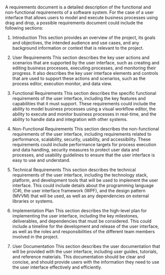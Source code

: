 A requirements document is a detailed description of the functional and non-functional requirements of a software system. For the case of a user interface that allows users to model and execute business processes using drag and drop, a possible requirements document could include the following sections:

1. Introduction
This section provides an overview of the project, its goals and objectives, the intended audience and use cases, and any background information or context that is relevant to the project.

2. User Requirements
This section describes the key user actions and scenarios that are supported by the user interface, such as creating and editing business processes, executing processes, and monitoring their progress. It also describes the key user interface elements and controls that are used to support these actions and scenarios, such as the process editor, execution monitor, and data view.

3. Functional Requirements
This section describes the specific functional requirements of the user interface, including the key features and capabilities that it must support. These requirements could include the ability to model business processes using a visual workflow editor, the ability to execute and monitor business processes in real-time, and the ability to handle data and integration with other systems.

4. Non-Functional Requirements
This section describes the non-functional requirements of the user interface, including requirements related to performance, scalability, security, usability, and accessibility. These requirements could include performance targets for process execution and data handling, security measures to protect user data and processes, and usability guidelines to ensure that the user interface is easy to use and understand.

5. Technical Requirements
This section describes the technical requirements of the user interface, including the technology stack, platform, and development tools that will be used to implement the user interface. This could include details about the programming language (C#), the user interface framework (WPF), and the design pattern (MVVM) that will be used, as well as any dependencies on external libraries or systems.

6. Implementation Plan
This section describes the high-level plan for implementing the user interface, including the key milestones, deliverables, and dependencies that must be considered. This could include a timeline for the development and release of the user interface, as well as the roles and responsibilities of the different team members involved in the project.

7. User Documentation
This section describes the user documentation that will be provided with the user interface, including user guides, tutorials, and reference materials. This documentation should be clear and concise, and should provide users with the information they need to use the user interface effectively and efficiently.